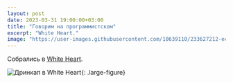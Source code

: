 ```yaml
---
layout: post
date: 2023-03-31 19:00:00+03:00
title: "Говорим на программистском"
excerpt: "White Heart."
image: "https://user-images.githubusercontent.com/10639110/233627212-ece919f0-ca36-41f6-aac2-b8a0ab78b4f1.png"
---
```


Собрались в [White Heart](https://whitehartcity.ru/).

![Дринкап в White Heart](https://user-images.githubusercontent.com/10639110/233627343-54b04d32-af38-4cb1-af49-b34cdbad3a08.jpg){: .large-figure}
